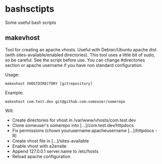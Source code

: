 bashsctipts
===========

Some useful bash scripts

makevhost
---------
Tool for creating an apache vhosts. Useful with Debian/Ubuntu apache dist (with sites-available/enabled directories). This tool uses a little bit of sudo, so be careful. See the script before use. You can change #directories section or apache username if you have non standard configuration.

Usage:

`makevhost VHOSTDIRECTORY [gitrepository]`

Example:

`makevhost com.test.dev git@github.com:someuser/somerepo`

Will:
* Create directories for vhost in /var/www/vhosts/com.test.dev
* Clone someuser's somerepo into [...]/com.test.dev/httpdocs
* Fix permissions (chown yourusername:apacheusername [...]/httpdocs -R)
* Create vhost file in [...]/sites-available
* Enable vhost with a2ensite
* Append 127.0.0.1 server.name to /etc/hosts
* Reload apache configuration

